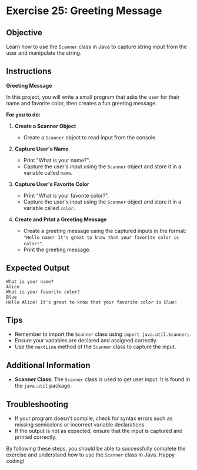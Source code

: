 # Exercise 25: Greeting Message

## Objective
Learn how to use the `Scanner` class in Java to capture string input from the user and manipulate the string.

## Instructions

**Greeting Message**

In this project, you will write a small program that asks the user for their name and favorite color, then creates a fun greeting message.

**For you to do:**

1. **Create a Scanner Object**
    - Create a `Scanner` object to read input from the console.

2. **Capture User's Name**
    - Print "What is your name?".
    - Capture the user's input using the `Scanner` object and store it in a variable called `name`.

3. **Capture User's Favorite Color**
    - Print "What is your favorite color?".
    - Capture the user's input using the `Scanner` object and store it in a variable called `color`.

4. **Create and Print a Greeting Message**
    - Create a greeting message using the captured inputs in the format: `"Hello name! It's great to know that your favorite color is color!"`.
    - Print the greeting message.

## Expected Output
```
What is your name?
Alice
What is your favorite color?
Blue
Hello Alice! It's great to know that your favorite color is Blue!
```

## Tips
- Remember to import the `Scanner` class using `import java.util.Scanner;`.
- Ensure your variables are declared and assigned correctly.
- Use the `nextLine` method of the `Scanner` class to capture the input.

## Additional Information
- **Scanner Class**: The `Scanner` class is used to get user input. It is found in the `java.util` package.

## Troubleshooting
- If your program doesn't compile, check for syntax errors such as missing semicolons or incorrect variable declarations.
- If the output is not as expected, ensure that the input is captured and printed correctly.

By following these steps, you should be able to successfully complete the exercise and understand how to use the `Scanner` class in Java. Happy coding!
